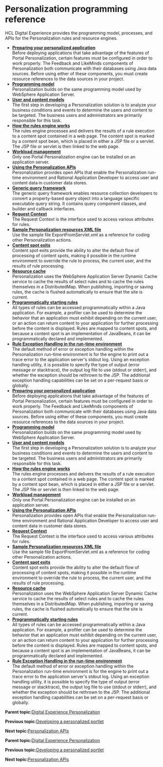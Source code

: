 # Personalization programming reference

HCL Digital Experience provides the programming model, processes, and APIs for the Personalization rules and resource engines.

-   **[Preparing your personalized application](../pzn/pzn_prep_app.md)**  
Before deploying applications that take advantage of the features of Portal Personalization, certain features must be configured in order to work properly. The Feedback and LikeMinds components of Personalization both communicate with their databases using Java data sources. Before using either of these components, you must create resource references to the data sources in your project.
-   **[Programming model](../pzn/pzn_programming_model.md)**  
Personalization builds on the same programming model used by WebSphere Application Server.
-   **[User and content models](../pzn/pzn_user_content_models.md)**  
The first step in developing a Personalization solution is to analyze your business conditions and events to determine the users and content to be targeted. The business users and administrators are primarily responsible for this task.
-   **[How the rules engine works](../pzn/pzn_runtime_rule_processing.md)**  
The rules engine processes and delivers the results of a rule execution to a content spot contained in a web page. The content spot is marked by a content spot bean, which is placed in either a JSP file or a servlet. The JSP file or servlet is then linked to the web page.
-   **[Workload management](../pzn/pzn_workload_mgmt.md)**  
Only one Portal Personalization engine can be installed on an application server.
-   **[Using the Personalization APIs](../pzn/pzn_using_apis.md)**  
Personalization provides open APIs that enable the Personalization run-time environment and Rational Application Developer to access user and content data in customer data stores.
-   **[Generic query framework](../pzn/pzn_generic_query_framework.md)**  
The generic query framework enables resource collection developers to convert a property-based query object into a language specific executable query string. It contains query component classes, and builder and callback interfaces.
-   **[Request Context](../pzn/pzn_request_context.md)**  
The Request Context is the interface used to access various attributes for rules.
-   **[Sample Personalization resources XML file](../pzn/pzn_sample_resources_xml.md)**  
Use the sample file ExportFromServlet.xml as a reference for coding other Personalization actions.
-   **[Content spot exits](../pzn/pzn_content_spot_exits.md)**  
Content spot exits provide the ability to alter the default flow of processing of content spots, making it possible in the runtime environment to override the rule to process, the current user, and the results of rule processing.
-   **[Resource cache](../pzn/pzn_resource_cache.md)**  
Personalization uses the WebSphere Application Server Dynamic Cache service to cache the results of select rules and to cache the rules themselves in a DistributedMap. When publishing, importing or saving rules, the cache is flushed automatically to ensure that the site is current.
-   **[Programmatically starting rules](../pzn/pzn_programmatically_implementing_rules.md)**  
All types of rules can be accessed programmatically within a Java application. For example, a profiler can be used to determine the behavior that an application must exhibit depending on the current user, or an action can return content to your application for further processing before the content is displayed. Rules are mapped to content spots, and because a content spot is an implementation of JavaBeans, it can be programmatically declared and implemented.
-   **[Rule Exception Handling in the run-time environment](../pzn/pzn_rule_exception_handling_runtime_environment.md)**  
The default method of error or exception handling within the Personalization run-time environment is for the engine to print out a trace error to the application server's stdout log. Using an exception handling utility, it is possible to specify the type of output \(error message or stacktrace\), the output log file to use \(stdout or stderr\), and whether the exception should be rethrown to the JSP. The additional exception handling capabilities can be set on a per-request basis or globally.
-   **[Preparing your personalized application](../pzn/pzn_prep_app.md)**  
Before deploying applications that take advantage of the features of Portal Personalization, certain features must be configured in order to work properly. The Feedback and LikeMinds components of Personalization both communicate with their databases using Java data sources. Before using either of these components, you must create resource references to the data sources in your project.
-   **[Programming model](../pzn/pzn_programming_model.md)**  
Personalization builds on the same programming model used by WebSphere Application Server.
-   **[User and content models](../pzn/pzn_user_content_models.md)**  
The first step in developing a Personalization solution is to analyze your business conditions and events to determine the users and content to be targeted. The business users and administrators are primarily responsible for this task.
-   **[How the rules engine works](../pzn/pzn_runtime_rule_processing.md)**  
The rules engine processes and delivers the results of a rule execution to a content spot contained in a web page. The content spot is marked by a content spot bean, which is placed in either a JSP file or a servlet. The JSP file or servlet is then linked to the web page.
-   **[Workload management](../pzn/pzn_workload_mgmt.md)**  
Only one Portal Personalization engine can be installed on an application server.
-   **[Using the Personalization APIs](../pzn/pzn_using_apis.md)**  
Personalization provides open APIs that enable the Personalization run-time environment and Rational Application Developer to access user and content data in customer data stores.
-   **[Request Context](../pzn/pzn_request_context.md)**  
The Request Context is the interface used to access various attributes for rules.
-   **[Sample Personalization resources XML file](../pzn/pzn_sample_resources_xml.md)**  
Use the sample file ExportFromServlet.xml as a reference for coding other Personalization actions.
-   **[Content spot exits](../pzn/pzn_content_spot_exits.md)**  
Content spot exits provide the ability to alter the default flow of processing of content spots, making it possible in the runtime environment to override the rule to process, the current user, and the results of rule processing.
-   **[Resource cache](../pzn/pzn_resource_cache.md)**  
Personalization uses the WebSphere Application Server Dynamic Cache service to cache the results of select rules and to cache the rules themselves in a DistributedMap. When publishing, importing or saving rules, the cache is flushed automatically to ensure that the site is current.
-   **[Programmatically starting rules](../pzn/pzn_programmatically_implementing_rules.md)**  
All types of rules can be accessed programmatically within a Java application. For example, a profiler can be used to determine the behavior that an application must exhibit depending on the current user, or an action can return content to your application for further processing before the content is displayed. Rules are mapped to content spots, and because a content spot is an implementation of JavaBeans, it can be programmatically declared and implemented.
-   **[Rule Exception Handling in the run-time environment](../pzn/pzn_rule_exception_handling_runtime_environment.md)**  
The default method of error or exception handling within the Personalization run-time environment is for the engine to print out a trace error to the application server's stdout log. Using an exception handling utility, it is possible to specify the type of output \(error message or stacktrace\), the output log file to use \(stdout or stderr\), and whether the exception should be rethrown to the JSP. The additional exception handling capabilities can be set on a per-request basis or globally.

**Parent topic:**[Digital Experience Personalization](../pzn/pzn_overview.md)

**Previous topic:**[Developing a personalized portlet](../pzn/pzn_demooverview.md)

**Next topic:**[Personalization APIs](../pzn/pzn_apis.md)

**Parent topic:**[Digital Experience Personalization](../pzn/pzn_overview.md)

**Previous topic:**[Developing a personalized portlet](../pzn/pzn_demooverview.md)

**Next topic:**[Personalization APIs](../pzn/pzn_apis.md)


